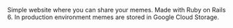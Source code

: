 Simple website where you can share your memes. Made with Ruby on Rails 6. In production environment memes are stored in Google Cloud Storage.
